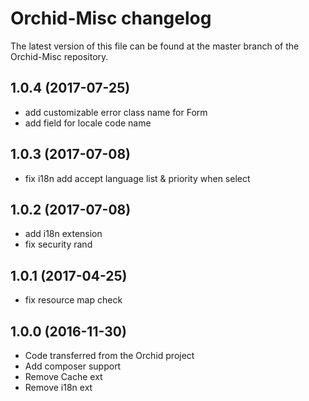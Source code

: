 # Orchid-Misc changelog

The latest version of this file can be found at the master branch of the
Orchid-Misc repository.

## 1.0.4 (2017-07-25)
- add customizable error class name for Form
- add field for locale code name

## 1.0.3 (2017-07-08)
- fix i18n add accept language list & priority when select

## 1.0.2 (2017-07-08)
- add i18n extension
- fix security rand

## 1.0.1 (2017-04-25)
- fix resource map check

## 1.0.0 (2016-11-30)
- Code transferred from the Orchid project
- Add composer support
- Remove Cache ext
- Remove i18n ext
